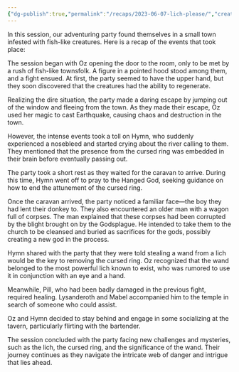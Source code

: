 ```yaml
---
{"dg-publish":true,"permalink":"/recaps/2023-06-07-lich-please/","created":"","updated":""}
---
```


In this session, our adventuring party found themselves in a small town infested with fish-like creatures. Here is a recap of the events that took place:

The session began with Oz opening the door to the room, only to be met by a rush of fish-like townsfolk. A figure in a pointed hood stood among them, and a fight ensued. At first, the party seemed to have the upper hand, but they soon discovered that the creatures had the ability to regenerate.

Realizing the dire situation, the party made a daring escape by jumping out of the window and fleeing from the town. As they made their escape, Oz used her magic to cast Earthquake, causing chaos and destruction in the town.

However, the intense events took a toll on Hymn, who suddenly experienced a nosebleed and started crying about the river calling to them. They mentioned that the presence from the cursed ring was embedded in their brain before eventually passing out.

The party took a short rest as they waited for the caravan to arrive. During this time, Hymn went off to pray to the Hanged God, seeking guidance on how to end the attunement of the cursed ring.

Once the caravan arrived, the party noticed a familiar face—the boy they had lent their donkey to. They also encountered an older man with a wagon full of corpses. The man explained that these corpses had been corrupted by the blight brought on by the Godsplague. He intended to take them to the church to be cleansed and buried as sacrifices for the gods, possibly creating a new god in the process.

Hymn shared with the party that they were told stealing a wand from a lich would be the key to removing the cursed ring. Oz recognized that the wand belonged to the most powerful lich known to exist, who was rumored to use it in conjunction with an eye and a hand.

Meanwhile, Pill, who had been badly damaged in the previous fight, required healing. Lysanderoth and Mabel accompanied him to the temple in search of someone who could assist.

Oz and Hymn decided to stay behind and engage in some socializing at the tavern, particularly flirting with the bartender.

The session concluded with the party facing new challenges and mysteries, such as the lich, the cursed ring, and the significance of the wand. Their journey continues as they navigate the intricate web of danger and intrigue that lies ahead.